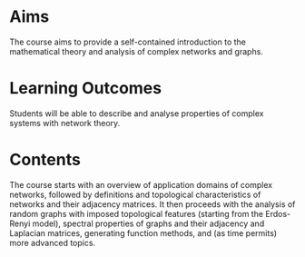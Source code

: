 <h1>Aims</h1>	
The course aims to provide a self-contained introduction to the mathematical theory and analysis of complex networks and graphs.

<h1>Learning Outcomes</h1>
Students will be able to describe and analyse properties of complex systems with network theory.
  
<h1>Contents</h1>
The course starts with an overview of application domains of complex networks, followed by definitions and topological characteristics of networks and their adjacency matrices. It then proceeds with the analysis of random graphs with imposed topological features (starting from the Erdos-Renyi model), spectral properties of graphs and their adjacency and Laplacian matrices, generating function methods, and (as time permits) more advanced topics.
